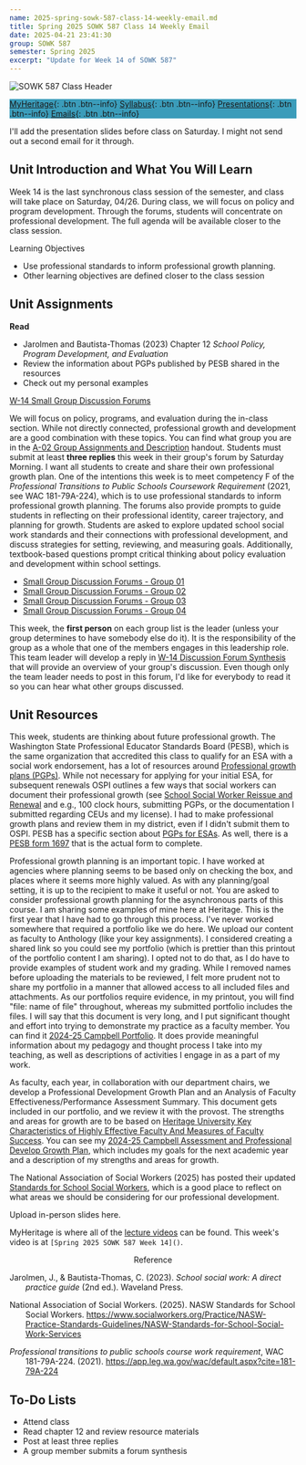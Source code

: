 ```yaml
---
name: 2025-spring-sowk-587-class-14-weekly-email.md
title: Spring 2025 SOWK 587 Class 14 Weekly Email
date: 2025-04-21 23:41:30
group: SOWK 587
semester: Spring 2025
excerpt: "Update for Week 14 of SOWK 587"
---
```


![SOWK 587 Class Header](https://jacobrcampbell.com/assets/media/2025-sowk-587-header-email-image.jpg)

<div style="background-color: #3b9cba; width: 100%;" markdown="1">

[MyHeritage](https://myheritage.heritage.edu/ICS/Academics/SOWK/SOWK_587/2425_SP-SOWK_587-0/){: .btn .btn--info}
[Syllabus](https://jacobrcampbell.com/assets/media/2025-spring-sowk-587-0-sw-in-schools-syllabus-campbell.pdf){: .btn .btn--info}
[Presentations](https://presentations.jacobrcampbell.com){: .btn .btn--info}
[Emails](https://jacobrcampbell.com/communications/){: .btn .btn--info}

</div>

I'll add the presentation slides before class on Saturday. I might not send out a second email for it through. 

## Unit Introduction and What You Will Learn

Week 14 is the last synchronous class session of the semester, and class will take place on Saturday, 04/26. During class, we will focus on policy and program development. Through the forums, students will concentrate on professional development. The full agenda will be available closer to the class session. 

Learning Objectives

- Use professional standards to inform professional growth planning.
- Other learning objectives are defined closer to the class session

## Unit Assignments

**Read**

- Jarolmen and Bautista-Thomas (2023) Chapter 12 _School Policy, Program Development, and Evaluation_
- Review the information about PGPs published by PESB shared in the resources
- Check out my personal examples

[W-14 Small Group Discussion Forums](https://myheritage.heritage.edu/ICS/Academics/SOWK/SOWK_587/2425_SP-SOWK_587-0/🏫_W-14_421-427.jnz?portlet=Group_Discussion_Forums&screen=TopicView&screenType=change&id=5c4f10e5-fb5d-420d-b5fb-8f272309b6a7)

We will focus on policy, programs, and evaluation during the in-class section. While not directly connected, professional growth and development are a good combination with these topics. You can find what group you are in the [A-02 Group Assignments and Description](https://myheritage.heritage.edu/ICS/Portlets/ICS/Handoutportlet/viewhandler.ashx?handout_id=9ac60a9e-af93-4ffa-a1b8-df0b7f662696) handout. Students must submit at least **three replies** this week in their group's forum by Saturday Morning. I want all students to create and share their own professional growth plan. One of the intentions this week is to meet competency F of the _Professional Transitions to Public Schools Coursework Requirement_ (2021, see WAC 181-79A-224), which is to use professional standards to inform professional growth planning. The forums also provide prompts to guide students in reflecting on their professional identity, career trajectory, and planning for growth. Students are asked to explore updated school social work standards and their connections with professional development, and discuss strategies for setting, reviewing, and measuring goals. Additionally, textbook-based questions prompt critical thinking about policy evaluation and development within school settings.

- [Small Group Discussion Forums - Group 01](https://myheritage.heritage.edu/ICS/Academics/SOWK/SOWK_587/2425_SP-SOWK_587-0/🏫_W-14_421-427.jnz?portlet=Group_Discussion_Forums&screen=PostView&screenType=change&id=119d53b2-7364-4606-8a48-41c472f2ed63)
- [Small Group Discussion Forums - Group 02](https://myheritage.heritage.edu/ICS/Academics/SOWK/SOWK_587/2425_SP-SOWK_587-0/🏫_W-14_421-427.jnz?portlet=Group_Discussion_Forums&screen=PostView&screenType=change&id=29059576-12d2-499b-91e0-93da11d039f6)
- [Small Group Discussion Forums - Group 03](https://myheritage.heritage.edu/ICS/Academics/SOWK/SOWK_587/2425_SP-SOWK_587-0/🏫_W-14_421-427.jnz?portlet=Group_Discussion_Forums&screen=PostView&screenType=change&id=830f8906-3104-429f-978b-a22307dd5582)
- [Small Group Discussion Forums - Group 04](https://myheritage.heritage.edu/ICS/Academics/SOWK/SOWK_587/2425_SP-SOWK_587-0/🏫_W-14_421-427.jnz?portlet=Group_Discussion_Forums&screen=PostView&screenType=change&id=cccef1e2-378c-4a4d-8f38-38c0c54fef1b)

This week, the **first person** on each group list is the leader (unless your group determines to have somebody else do it). It is the responsibility of the group as a whole that one of the members engages in this leadership role. This team leader will develop a reply in [W-14 Discussion Forum Synthesis](https://myheritage.heritage.edu/ICS/Academics/SOWK/SOWK_587/2425_SP-SOWK_587-0/🏫_W-14_421-427.jnz?portlet=Group_Discussion_Forums&screen=PostView&screenType=change&id=d96ce2a1-1e7d-4c5c-872e-f28948278401) that will provide an overview of your group's discussion. Even though only the team leader needs to post in this forum, I'd like for everybody to read it so you can hear what other groups discussed.

## Unit Resources

This week, students are thinking about future professional growth. The Washington State Professional Educator Standards Board (PESB), which is the same organization that accredited this class to qualify for an ESA with a social work endorsement, has a lot of resources around [Professional growth plans (PGPs)](https://www.pesb.wa.gov/current-educators/certificate-renewal/pgp/). While not necessary for applying for your initial ESA, for subsequent renewals OSPI outlines a few ways that social workers can document their professional growth (see [School Social Worker Reissue and Renewal](https://ospi.k12.wa.us/certification/educational-staff-associate-esa-certificates/esa-reissue-renewal-conversion-and-upgrade/school-social-worker-reissue-and-renewal) and e.g., 100 clock hours, submitting PGPs, or the documentation I submitted regarding CEUs and my license). I had to make professional growth plans and review them in my district, even if I didn't submit them to OSPI. PESB has a specific section about [PGPs for ESAs](https://www.pesb.wa.gov/current-educators/certificate-renewal/pgp/esa/). As well, there is a  [PESB form 1697](https://www.pesb.wa.gov/wp-content/uploads/PGP-template-for-certificate-renewal_2024.docx) that is the actual form to complete.

Professional growth planning is an important topic. I have worked at agencies where planning seems to be based only on checking the box, and places where it seems more highly valued. As with any planning/goal setting, it is up to the recipient to make it useful or not. You are asked to consider professional growth planning for the asynchronous parts of this course. I am sharing some examples of mine here at Heritage. This is the first year that I have had to go through this process. I've never worked somewhere that required a portfolio like we do here. We upload our content as faculty to Anthology (like your key assignments). I considered creating a shared link so you could see my portfolio (which is prettier than this printout of the portfolio content I am sharing). I opted not to do that, as I do have to provide examples of student work and my grading. While I removed names before uploading the materials to be reviewed, I felt more prudent not to share my portfolio in a manner that allowed access to all included files and attachments. As our portfolios require evidence, in my printout, you will find "file: name of file" throughout, whereas my submitted portfolio includes the files. I will say that this document is very long, and I put significant thought and effort into trying to demonstrate my practice as a faculty member. You can find it [2024-25 Campbell Portfolio](https://myheritage.heritage.edu/ICS/Portlets/ICS/Handoutportlet/viewhandler.ashx?handout_id=efa30b42-eb0b-4029-ad5b-e2a032c2ef3f). It does provide meaningful information about my pedagogy and thought process I take into my teaching, as well as descriptions of activities I engage in as a part of my work.

As faculty, each year, in collaboration with our department chairs, we develop a Professional Development Growth Plan and an Analysis of Faculty Effectiveness/Performance Assessment Summary. This document gets included in our portfolio, and we review it with the provost. The strengths and areas for growth are to be based on [Heritage University Key Characteristics of Highly Effective Faculty And Measures of Faculty Success](https://heritage.edu/wp-content/uploads/2018/04/Key_Characteristics_of_Successful_Heritage_Faculty.pdf). You can see my [2024-25 Campbell Assessment and Professional Develop Growth Plan](https://myheritage.heritage.edu/ICS/Portlets/ICS/Handoutportlet/viewhandler.ashx?handout_id=6a5b7dd8-3037-420f-b859-342d04b28e2a), which includes my goals for the next academic year and a description of my strengths and areas for growth.

The National Association of Social Workers (2025) has posted their updated [Standards for School Social Workers](https://www.socialworkers.org/Practice/NASW-Practice-Standards-Guidelines/NASW-Standards-for-School-Social-Work-Services), which is a good place to reflect on what areas we should be considering for our professional development. 

Upload in-person slides here.

MyHeritage is where all of the [lecture videos](https://myheritage.heritage.edu/ICS/Academics/SOWK/SOWK_587/2425_SP-SOWK_587-0/Lecture_Videos.jnz) can be found. This week's video is at `[Spring 2025 SOWK 587 Week 14]()`.

<div style="text-align: center" markdown="1">
Reference
</div>
<div style="margin: 0 0 0 2em; text-indent: -2em;" markdown="1">

Jarolmen, J., & Bautista-Thomas, C. (2023). _School social work: A direct practice guide_ (2nd ed.). Waveland Press. 

National Association of Social Workers. (2025). NASW Standards for School Social Workers. <https://www.socialworkers.org/Practice/NASW-Practice-Standards-Guidelines/NASW-Standards-for-School-Social-Work-Services>

_Professional transitions to public schools course work requirement_, WAC 181-79A-224. (2021). <https://app.leg.wa.gov/wac/default.aspx?cite=181-79A-224>

</div>

## To-Do Lists

- Attend class
- Read chapter 12 and review resource materials
- Post at least three replies
- A group member submits a forum synthesis

